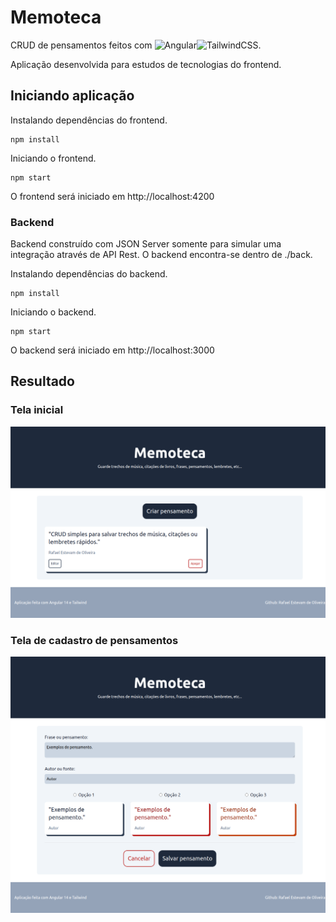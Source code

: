 # Memoteca

CRUD de pensamentos feitos com ![Angular](https://img.shields.io/badge/angular-%23DD0031.svg?style=for-the-badge&logo=angular&logoColor=white)![TailwindCSS](https://img.shields.io/badge/tailwindcss-%2338B2AC.svg?style=for-the-badge&logo=tailwind-css&logoColor=white).

Aplicação desenvolvida para estudos de tecnologias do frontend.

## Iniciando aplicação

Instalando dependências do frontend.

```
npm install
```

Iniciando o frontend.

```
npm start
```

O frontend será iniciado em http://localhost:4200

### Backend

Backend construído com JSON Server somente para simular uma integração através de API Rest. O backend encontra-se dentro de ./back.

Instalando dependências do backend.
```
npm install
```

Iniciando o backend.

```
npm start
```

O backend será iniciado em http://localhost:3000

## Resultado

### Tela inicial

![Tela inicial](./localhost_4200_.png)

### Tela de cadastro de pensamentos

![Tela de cadastro de pensamentos](./localhost_4200_sentence.png)


